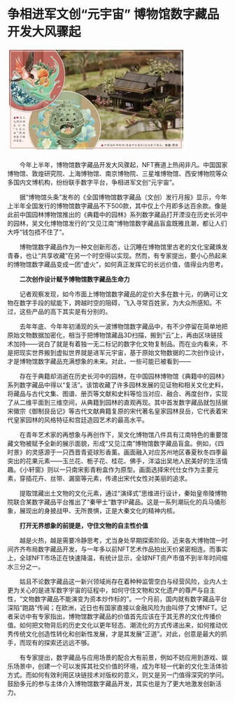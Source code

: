 # 争相进军文创“元宇宙” 博物馆数字藏品开发大风骤起


![吴文化博物馆发行的“又见江南”博物馆数字藏品盲盒。 中国园林博物馆《典籍中的园林》系列数字藏品。制图：李洁](bwg.jpg)



　　今年上半年，博物馆数字藏品开发大风骤起，NFT赛道上热闹非凡。中国国家博物馆、敦煌研究院、上海博物馆、南京博物院、三星堆博物馆、西安博物院等众多国内文博机构，纷纷联手数字平台，争相进军文创“元宇宙”。

　　据“博物馆头条”发布的《全国博物馆数字藏品（文创）发行月报》显示，今年上半年全国发行的博物馆数字藏品不下500款，其中仅上个月即多达百余款。像是此前中国园林博物馆推出的《典籍中的园林》系列数字藏品打开湮没在历史长河中的园林，吴文化博物馆发行的“又见江南”博物馆数字藏品盲盒既雅且潮，都让人们大呼“钱包捂不住了”。

　　博物馆数字藏品作为一种文创新形态，让沉睡在博物馆里古老的文化宝藏焕发青春，也让“共享收藏”在另一个时空得以实现。然而，有专家提出，要小心热起来的博物馆数字藏品变成一团“虚火”，如何真正发挥它的长远价值，值得业内思考。



　　**二次创作设计赋予博物馆数字藏品生命力**

　　记者观察发现，如今市面上博物馆数字藏品的定价大多在数十元，的确可让文物在数字手段的赋能下，跨越时空的阻碍，飞入寻常百姓家，为大众所感知。不过，这些产品的高下其实是有分别的。

　　去年年底、今年年初涌现的头一波博物馆数字藏品中，有不少停留在简单地把原始文物数据加密化，相当于把博物馆藏品3D扫描，搬到“云”上，再由区块链技术加持——说白了就是有着独一无二标记的数字化文物复制品。而在业内看来，不是把现实世界搬到虚拟世界就是进军元宇宙，基于原始文物数据的二次创作设计，才是博物馆数字藏品充满想象的未来。对此，一些可能已被看到——

　　存在于典籍却消逝在历史长河中的园林，在中国园林博物馆《典籍中的园林》系列数字藏品中得以“复活”。该馆收藏了许多园林发展的见证物和相关文化史料，将藏品与古代文集、图谱、册页等文献和史料等恰当对应、融合、再度创作，实现了从二维平面到三维空间，从典籍到园林的直观再现。其中首发数字藏品就包括据宋徽宗《御制艮岳记》等古代文献典籍复原的宋代著名皇家园林艮岳，它代表着宋代皇家园林的风格特征和宫廷造园艺术的最高水平。

　　在青年艺术家的再想象与再创作下，吴文化博物馆八件具有江南特色的重要馆藏文物被赋予全新的展示面貌，形成“又见江南”博物馆数字藏品盲盒。例如，《四时景》的灵感源于一只西晋青瓷球形香薰。画面融入对应苏州地区春夏秋冬四季最突出的花果元素——玉兰花、栀子花、桂花、佛手，洋溢出吴地人民美好的生活情趣。《小轩窗》则以一只南宋影青粉盒作为原型。画面选择宋代仕女作为主要元素，穿插花卉、丝带、漏窗等元素，传递出宋代女性对美丽的追求。

　　提取馆藏出土文物的文化元素，通过“演绎式”思维进行设计，秦始皇帝陵博物院联合某数字藏品平台推出了“秦甲士”数字IP藏品。这是一系列潮玩化的兵马俑形象，展现出的身披战甲、无所畏惧，正是大秦文化的精神内核。



　　**打开无界想象的前提是，守住文物的自主性价值**

　　越是火热，越是需要冷静思考，尤当身处早期探索阶段。近来各大博物馆一时间齐齐布局数字藏品开发，与一年多以前NFT艺术作品拍出天价紧密相连。而事实上，全球NFT市场正在快速降温，有统计显示，全球NFT资产市值不到半年时间缩水三分之一。

　　姑且不论数字藏品这一新兴领域尚存在着种种监管空白与经营风险，业内人士更为关心的是进军数字宇宙的征程中，如何守住文物和文化遗产的尊严与自主性，“文物数字藏品不能演变为资本炒作标的”。一个月前，国内就有数字藏品平台深陷“跑路”传闻；在欧洲，近日也有国家直接以金融风险为由叫停了文博NFT。记者采访中有专家指出，博物馆数字藏品的价值首先应该在于其无界的文化传播价值。如何把文物背后的历史文化以更年轻态、潮流化的方式传递出来，如何推动优秀传统文化创造性转化和创新性发展，才是其发展“正道”。对此，创意是最大的抓手，而现有的探索还远远不够。

　　有专家提出，数字藏品与应用场景的配合大有前景，例如不妨应用到游戏、娱乐场景中，创建一个可以发挥其社交价值的环境，成为年轻一代新的文化生活体验方式。而如何有效利用区块链技术对版权的意义，则又是另一门值得深究的学问。鼓励多元的参与主体介入博物馆数字藏品开发，其实也是为了更大地激发创新活力。
